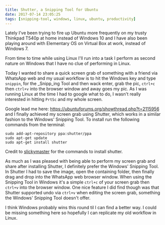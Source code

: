 ```yaml
---
title: Shutter, a Snipping Tool for Ubuntu
date: 2017-07-14 23:05:25
tags: [snipping-tool, windows, linux, ubuntu, productivity]
---
```


Lately I've been trying to fire up Ubuntu more frequently on my trusty Thinkpad T540p at home instead of Windows 10 and I have also been playing around with Elementary OS on Virtual Box at work, instead of Windows 7.

From time to time while using Linux I'll run into a task I perform as second nature on Windows that I have no clue of performing in Linux.

Today I wanted to share a quick screen grab of something with a friend via WhatsApp web and my usual workflow is to hit the Windows key and type `snippin`, for the _Snipp_ing Tool and then wack enter, grab the pic, `ctrl+c` then `ctrl+v` into the browser window and away goes my pic. As I was running Linux at the time I had to google what to do, I wasn't really interested in hitting `PrtSc` and my whole screen.

Google lead me here: https://ubuntuforums.org/showthread.php?t=2115956 and I finally achieved my screen grab using Shutter, which works in a similar fashion to the Windows' Snipping Tool. To install run the following commands from the terminal:

```
sudo add-apt-repository ppa:shutter/ppa
sudo apt-get update
sudo apt-get install shutter
```

Credit to [slickymaster](https://ubuntuforums.org/member.php?u=1753126) for the commands to install shutter.

As much as I was pleased with being able to perform my screen grab and share after installing Shutter, I definitely prefer the Windows' Snipping Tool. In Shutter I had to save the image, open the containing folder, then finally drag and drop into the WhatsApp web browser window. When using the Snipping Tool in Windows it's a simple `ctrl+c` of your screen grab then `ctrl+v` into the browser window. One nice feature I did find though was that Shutter supported undo via `ctrl+v` when editing the screen grab, something the Windows' Snipping Tool doesn't offer.

I think Windows probably wins this round til I can find a better way. I could be missing something here so hopefully I can replicate my old workflow in Linux.